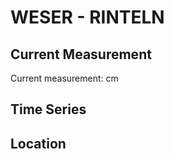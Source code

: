# WESER - RINTELN

## Current Measurement

Current measurement: <Value topic="rivers/pegel-online/WESER/RINTELN/measurementValue"/> cm

## Time Series

<TimeSeries topic="rivers/pegel-online/WESER/RINTELN/measurementValue" period="week" />

## Location

<WorldMap>
  <Marker lat="52.18974748167877" lon="9.081704939644025" labelTopic="rivers/pegel-online/WESER/RINTELN/measurementValue" />
</WorldMap>
